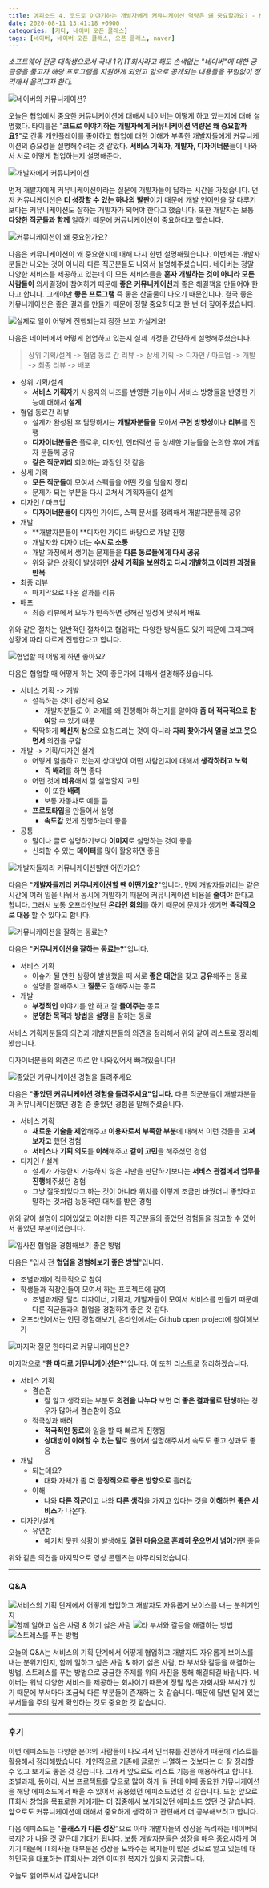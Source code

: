 ```yaml
---
title: 에피소드 4. 코드로 이야기하는 개발자에게 커뮤니케이션 역량은 왜 중요할까요? - NAVER DEVELOPER OPEN CLASS
date: 2020-08-11 13:41:18 +0900
categories: [기타, 네이버 오픈 클래스]
tags: [네이버, 네이버 오픈 클래스, 오픈 클래스, naver]
---
```


_소프트웨어 전공 대학생으로서 국내 1위 IT회사라고 해도 손색없는 "네이버"에 대한 궁금증을 풀고자 해당 프로그램을 지원하게 되었고 앞으로 공개되는 내용들을 꾸밈없이 정리해서 올리고자 한다._

![네이버의 커뮤니케이션?](/../assets/img/post/2020-08-25-13-53-00.png)

오늘은 협업에서 중요한 커뮤니케이션에 대해서 네이버는 어떻게 하고 있는지에 대해 설명했다. 타이틀은 "**코드로 이야기하는 개발자에게 커뮤니케이션 역량은 왜 중요할까요?**"로 간혹 개인플레이를 좋아하고 협업에 대한 이해가 부족한 개발자들에게 커뮤니케이션의 중요성을 설명해주려는 것 같았다. **서비스 기획자, 개발자, 디자이너분**들이 나와서 서로 어떻게 협업하는지 설명해준다.

![개발자에게 커뮤니케이션](/../assets/img/post/2020-08-25-13-53-12.png)

먼저 개발자에게 커뮤니케이션이라는 질문에 개발자들이 답하는 시간을 가졌습니다. 먼저 커뮤니케이션은 **더 성장할 수 있는 하나의 발판**이기 때문에 개발 언어만을 잘 다루기보다는 커뮤니케이션도 잘하는 개발자가 되어야 한다고 했습니다. 또한 개발자는 보통 **다양한 직군들과 함께** 일하기 때문에 커뮤니케이션이 중요하다고 했습니다.

![커뮤니케이션이 왜 중요한가요?](/../assets/img/post/2020-08-25-13-53-23.png)

다음은 커뮤니케이션이 왜 중요한지에 대해 다시 한번 설명해줬습니다. 이번에는 개발자분들만 나오는 것이 아니라 다른 직군분들도 나와서 설명해주셨습니다. 네이버는 정말 다양한 서비스를 제공하고 있는데 이 모든 서비스들을 **혼자 개발하는 것이 아니라 모든 사람들이** 의사결정에 참여하기 때문에 **좋은 커뮤니케이션**과 좋은 해결책을 만들어야 한다고 합니다. 그래야만 **좋은 프로그램** 즉 좋은 산출물이 나오기 때문입니다. 결국 좋은 커뮤니케이션은 좋은 결과를 만들기 때문에 정말 중요하다고 한 번 더 짚어주셨습니다.

![실제로 일이 어떻게 진행되는지 잠깐 보고 가실게요!](/../assets/img/post/2020-08-25-13-53-44.png)

다음은 네이버에서 어떻게 협업하고 있는지 실제 과정을 간단하게 설명해주셨습니다.

> 상위 기획/설계 -> 협업 동료 간 리뷰 -> 상세 기획 -> 디자인 / 마크업 -> 개발 -> 최종 리뷰 -> 배포

- 상위 기획/설계
  - **서비스 기획자**가 사용자의 니즈를 반영한 기능이나 서비스 방향들을 반영한 기능에 대해서 **설계**
- 협업 동료간 리뷰
  - 설계가 완성된 후 담당하시는 **개발자분들을** 모아서 **구현 방향성**이나 **리뷰**를 진행
  - **디자이너분들은** 플로우, 디자인, 인터렉션 등 상세한 기능들을 논의한 후에 개발자 분들께 공유
  - **같은 직군끼리** 회의하는 과정인 것 같음
- 상세 기획
  - **모든 직군들**이 모여서 스펙들을 어떤 것을 담을지 정리
  - 문제가 되는 부분을 다시 고쳐서 기획자들이 설계
- 디자인 / 마크업
  - **디자이너분들이** 디자인 가이드, 스펙 문서를 정리해서 개발자분들께 공유
- 개발
  - **개발자분들이 **디자인 가이드 바탕으로 개발 진행
  - 개발자와 디자이너는 **수시로 소통**
  - 개발 과정에서 생기는 문제들을 **다른 동료들에게 다시 공유**
  - 위와 같은 상황이 발생하면 **상세 기획을 보완하고 다시 개발하고 이러한 과정을 반복**
- 최종 리뷰
  - 마지막으로 나온 결과를 리뷰
- 배포
  - 최종 리뷰에서 모두가 만족하면 정해진 일정에 맞춰서 배포

위와 같은 절차는 일반적인 절차이고 협업하는 다양한 방식들도 있기 때문에 그때그때 상황에 따라 다르게 진행한다고 합니다.

![협업할 때 어떻게 하면 좋아요?](/../assets/img/post/2020-08-25-13-54-03.png)

다음은 협업할 때 어떻게 하는 것이 좋은가에 대해서 설명해주셨습니다.

- 서비스 기획 -> 개발
  - 설득하는 것이 굉장히 중요
    - 개발자분들도 이 과제를 왜 진행해야 하는지를 알아야 **좀 더 적극적으로 참여**할 수 있기 때문
  - 딱딱하게 **메신저 상**으로 요청드리는 것이 아니라 **자리 찾아가서 얼굴 보고 웃으면서** 의견을 구함
- 개발 -> 기획/디자인 설계
  - 어떻게 일을하고 있는지 상대방이 어떤 사람인지에 대해서 **생각하려고 노력**
    - 즉 **배려**를 하면 좋다
  - 어떤 것에 **비유**해서 잘 설명할지 고민
    - 이 또한 **배려**
    - 보통 자동차로 예를 듬
  - **프로토타입**을 만들어서 설명
    - **속도감** 있게 진행하는데 좋음
- 공통
  - 말이나 글로 설명하기보다 **이미지**로 설명하는 것이 좋음
  - 신뢰할 수 있는 **데이터**를 많이 활용하면 좋음

![개발자들끼리 커뮤니케이션할땐 어떤가요?](/../assets/img/post/2020-08-25-13-54-21.png)

다음은 "**개발자들끼리 커뮤니케이션할 땐 어떤가요?**"입니다. 먼저 개발자들끼리는 같은 시간에 여러 일을 나눠서 동시에 개발하기 때문에 커뮤니케이션 비용을 **줄여야** 한다고 합니다. 그래서 보통 오프라인보단 **온라인 회의**를 하기 때문에 문제가 생기면 **즉각적으로 대응** 할 수 있다고 합니다.

![커뮤니케이션을 잘하는 동료는?](/../assets/img/post/2020-08-25-13-54-56.png)

다음은 "**커뮤니케이션을 잘하는 동료는?**"입니다.

- 서비스 기획
  - 이슈가 될 만한 상황이 발생했을 때 서로 **좋은 대안**을 찾고 **공유**해주는 동료
  - 설명을 잘해주시고 **질문**도 잘해주시는 동료
- 개발
  - **부정적인** 이야기를 안 하고 잘 **들어주는** 동료
  - **분명한 목적**과 **방법**을 **설명**을 잘하는 동료

서비스 기획자분들의 의견과 개발자분들의 의견을 정리해서 위와 같이 리스트로 정리해봤습니다.

디자이너분들의 의견은 따로 안 나와있어서 빠져있습니다!

![좋았던 커뮤니케이션 경험을 들려주세요](/../assets/img/post/2020-08-25-13-55-10.png)

다음은 "**좋았던 커뮤니케이션 경험을 들려주세요"입니다.** 다른 직군분들이 개발자분들과 커뮤니케이션했던 경험 중 좋았던 경험을 말해주셨습니다.

- 서비스 기획
  - **새로운 기술을 제안**해주고 **이용자로서 부족한 부분**에 대해서 이런 것들을 **고쳐보자고** 했던 경험
  - **서비스**나 **기획 의도**를 **이해**해주고 **같이 고민**을 해주셨던 경험
- 디자인 / 설계
  - 설계가 가능한지 가능하지 않은 지만을 판단하기보다는 **서비스 관점에서 업무를 진행**해주셨던 경험
  - 그냥 잘못되었다고 하는 것이 아니라 위치를 이렇게 조금만 바꿨더니 좋았다고 말하는 것처럼 능동적인 대처를 받은 경험

위와 같이 설명이 되어있었고 이러한 다른 직군분들의 좋았던 경험들을 참고할 수 있어서 좋았던 부분이었습니다.

![입사전 협업을 경험해보기 좋은 방법](/../assets/img/post/2020-08-25-13-55-23.png)

다음은 "입사 전 **협업을 경험해보기 좋은 방법**"입니다.

- 조별과제에 적극적으로 참여
- 학생들과 직장인들이 모여서 하는 프로젝트에 참여
  - 조별과제랑 달리 디자이너, 기획자, 개발자들이 모여서 서비스를 만들기 때문에 다른 직군들과의 협업을 경험하기 좋은 것 같다.
- 오프라인에서는 인턴 경험해보기, 온라인에서는 Github open project에 참여해보기

![마지막 질문 한마디로 커뮤니케이션은?](/../assets/img/post/2020-08-25-13-55-42.png)

마지막으로 "**한 마디로 커뮤니케이션은?**"입니다. 이 또한 리스트로 정리하겠습니다.

- 서비스 기획
  - 겸손함
    - 잘 알고 생각되는 부분도 **의견을 나누다** 보면 **더 좋은 결과물로 탄생**하는 경우가 많아서 겸손함이 중요
  - 적극성과 배려
    - **적극적인 동료**와 일을 할 때 빠르게 진행됨
    - **상대방이 이해할 수 있는 말**로 풀어서 설명해주셔서 속도도 좋고 성과도 좋음
- 개발
  - 되는데요?
    - 대화 자체가 좀 **더 긍정적으로 좋은 방향으로** 흘러감
  - 이해
    - 나와 **다른 직군**이고 나와 **다른 생각**을 가지고 있다는 것을 **이해**하면 **좋은 서비스**가 나온다.
- 디자인/설계
  - 유연함
    - 예기치 못한 상황이 발생해도 **열린 마음으로 흔쾌히 웃으면서 넘어**가면 좋음

위와 같은 의견을 마지막으로 영상 콘텐츠는 마무리되었습니다.

---

### **Q&A**

![서비스의 기획 단계에서 어떻게 협업하고 개발자도 자유롭게 보이스를 내는 분위기인지](/../assets/img/post/2020-08-25-13-55-59.png) ![함께 일하고 싶은 사람 & 하기 싫은 사람](/../assets/img/post/2020-08-25-13-56-06.png) ![타 부서와 갈등을 해결하는 방법](/../assets/img/post/2020-08-25-13-56-12.png) ![스트레스를 푸는 방법](/../assets/img/post/2020-08-25-13-56-15.png)

오늘의 Q&A는 서비스의 기획 단계에서 어떻게 협업하고 개발자도 자유롭게 보이스를 내는 분위기인지, 함께 일하고 싶은 사람 & 하기 싫은 사람, 타 부서와 갈등을 해결하는 방법, 스트레스를 푸는 방법으로 궁금한 주제를 위의 사진을 통해 해결되길 바랍니다. 네이버는 워낙 다양한 서비스를 제공하는 회사이기 때문에 정말 많은 자회사와 부서가 있기 때문에 부서마다 조금씩 다른 부분들이 존재하는 것 같습니다. 때문에 답변 밑에 있는 부서들을 주의 깊게 확인하는 것도 중요한 것 같습니다.

---

### **후기**

이번 에피소드는 다양한 분야의 사람들이 나오셔서 인터뷰를 진행하기 때문에 리스트를 활용해서 정리해봤습니다. 개인적으로 기존에 글로만 나열하는 것보다는 더 잘 정리할 수 있고 보기도 좋은 것 같습니다. 그래서 앞으로도 리스트 기능을 애용하려고 합니다. 조별과제, 동아리, 서브 프로젝트를 앞으로 많이 하게 될 텐데 이때 중요한 커뮤니케이션을 해당 에피소드에서 배울 수 있어서 유용했던 에피소드였던 것 같습니다. 또한 앞으로 IT회사 창업을 목표로한 저에게는 더 집중해서 보게되었던 에피소드 였던 것 같습니다. 앞으로도 커뮤니케이션에 대해서 중요하게 생각하고 관련해서 더 공부해보려고 합니다.

다음 에피소드는 "**클래스가 다른 성장**"으로 아마 개발자들의 성장을 독려하는 네이버의 복지? 가 나올 것 같은데 기대가 됩니다. 보통 개발자분들은 성장을 매우 중요시하게 여기기 때문에 IT회사들 대부분은 성장을 도와주는 복지들이 많은 것으로 알고 있는데 대한민국을 대표하는 IT회사는 과연 어떠한 복지가 있을지 궁금합니다.

오늘도 읽어주셔서 감사합니다!
